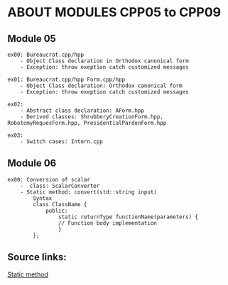 # ABOUT MODULES CPP05 to CPP09

## Module 05
	ex00: Bureaucrat.cpp/hpp
		- Object Class declaration in Orthodox canonical form
		- Exception: throw exeption catch customized messages

	ex01: Bureaucrat.cpp/hpp Form.cpp/hpp
		- Object Class declaration: Orthodox canonical form
		- Exception: throw exeption catch customized messages

	ex02:
		- Abstract class declaration: AForm.hpp
		- Derived classes: ShrubberyCreationForm.hpp, RobotomyRequesForm.hpp, PresidentialPardonForm.hpp

	ex03:
		- Switch cases: Intern.cpp

## Module 06
	ex00: Conversion of scalar
		-  class: ScalarConverter
		- Static method: convert(std::string input)
			Syntax
			class ClassName {
				public:
					static returnType functionName(parameters) {
					// Function body implementation
					}
			};

## Source links:
[Static method](https://unstop.com/blog/static-member-function-in-cpp)
